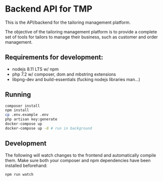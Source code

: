 # Backend API for TMP

This is the API/backend for the tailoring management platform.

The objective of the tailoring management platform is to provide a complete set of tools for tailors to manage their
business, such as customer and order management.

## Requirements for development:

* nodejs 8.11 LTS w/ npm
* php 7.2 w/ composer, dom and mbstring extensions
* libpng-dev and build-essentials (fucking nodejs libraries man...)

## Running

```bash
composer install
npm install
cp .env.example .env
php artisan key:generate
docker-compose up
docker-compose up -d # run in background
```

## Development

The following will watch changes to the frontend and automatically compile them. Make sure both your composer and
npm dependencies have been installed beforehand:

```bash
npm run watch
```
